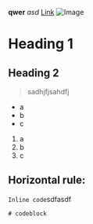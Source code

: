 **qwer** 
*asd*
[Link](https://ziyexiaohei.github.io/cse15l-lab-reports/)
![Image](https://images.unsplash.com/photo-1575936123452-b67c3203c357?ixlib=rb-4.0.3&ixid=M3wxMjA3fDB8MHxwaG90by1wYWdlfHx8fGVufDB8fHx8fA%3D%3D&auto=format&fit=crop&w=2670&q=80)
# Heading 1
## Heading 2
> sadhjfjsahdfj

* a
* b
* c

1. a
2. b
3. c


Horizontal rule:
---

`Inline code`sdfasdf
```
# codeblock
```
